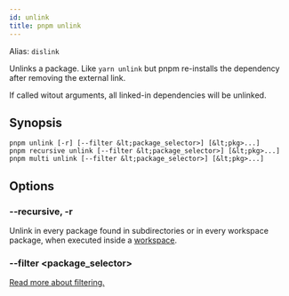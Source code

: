 ```yaml
---
id: unlink
title: pnpm unlink
---
```


Alias: `dislink`

Unlinks a package. Like `yarn unlink` but pnpm re-installs the dependency
after removing the external link.

If called witout arguments, all linked-in dependencies will be unlinked.

## Synopsis

```text
pnpm unlink [-r] [--filter &lt;package_selector>] [&lt;pkg>...]
pnpm recursive unlink [--filter &lt;package_selector>] [&lt;pkg>...]
pnpm multi unlink [--filter &lt;package_selector>] [&lt;pkg>...]
```

## Options

### --recursive, -r

Unlink in every package found in subdirectories
or in every workspace package, when executed inside a [workspace](../workspaces).

### --filter &lt;package_selector>

[Read more about filtering.](../filtering)
